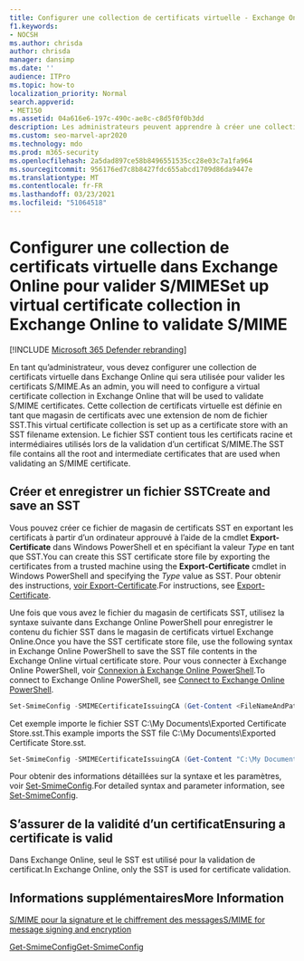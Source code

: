 ```yaml
---
title: Configurer une collection de certificats virtuelle - Exchange Online
f1.keywords:
- NOCSH
ms.author: chrisda
author: chrisda
manager: dansimp
ms.date: ''
audience: ITPro
ms.topic: how-to
localization_priority: Normal
search.appverid:
- MET150
ms.assetid: 04a616e6-197c-490c-ae8c-c8d5f0f0b3dd
description: Les administrateurs peuvent apprendre à créer une collection de certificats virtuelle qui sera utilisée pour valider les certificats S/MIME dans Exchange Online.
ms.custom: seo-marvel-apr2020
ms.technology: mdo
ms.prod: m365-security
ms.openlocfilehash: 2a5dad897ce58b8496551535cc28e03c7a1fa964
ms.sourcegitcommit: 956176ed7c8b8427fdc655abcd1709d86da9447e
ms.translationtype: MT
ms.contentlocale: fr-FR
ms.lasthandoff: 03/23/2021
ms.locfileid: "51064518"
---
```

# <a name="set-up-virtual-certificate-collection-in-exchange-online-to-validate-smime"></a><span data-ttu-id="d8d79-103">Configurer une collection de certificats virtuelle dans Exchange Online pour valider S/MIME</span><span class="sxs-lookup"><span data-stu-id="d8d79-103">Set up virtual certificate collection in Exchange Online to validate S/MIME</span></span>

[!INCLUDE [Microsoft 365 Defender rebranding](../includes/microsoft-defender-for-office.md)]


<span data-ttu-id="d8d79-104">En tant qu’administrateur, vous devez configurer une collection de certificats virtuelle dans Exchange Online qui sera utilisée pour valider les certificats S/MIME.</span><span class="sxs-lookup"><span data-stu-id="d8d79-104">As an admin, you will need to configure a virtual certificate collection in Exchange Online that will be used to validate S/MIME certificates.</span></span> <span data-ttu-id="d8d79-105">Cette collection de certificats virtuelle est définie en tant que magasin de certificats avec une extension de nom de fichier SST.</span><span class="sxs-lookup"><span data-stu-id="d8d79-105">This virtual certificate collection is set up as a certificate store with an SST filename extension.</span></span> <span data-ttu-id="d8d79-106">Le fichier SST contient tous les certificats racine et intermédiaires utilisés lors de la validation d’un certificat S/MIME.</span><span class="sxs-lookup"><span data-stu-id="d8d79-106">The SST file contains all the root and intermediate certificates that are used when validating an S/MIME certificate.</span></span>

## <a name="create-and-save-an-sst"></a><span data-ttu-id="d8d79-107">Créer et enregistrer un fichier SST</span><span class="sxs-lookup"><span data-stu-id="d8d79-107">Create and save an SST</span></span>

<span data-ttu-id="d8d79-108">Vous pouvez créer ce fichier de magasin de certificats SST en exportant les certificats à partir d’un ordinateur approuvé à l’aide de la cmdlet **Export-Certificate** dans Windows PowerShell et en spécifiant la valeur _Type_ en tant que SST.</span><span class="sxs-lookup"><span data-stu-id="d8d79-108">You can create this SST certificate store file by exporting the certificates from a trusted machine using the **Export-Certificate** cmdlet in Windows PowerShell and specifying the _Type_ value as SST.</span></span> <span data-ttu-id="d8d79-109">Pour obtenir des instructions, [voir Export-Certificate](/powershell/module/pkiclient/export-certificate).</span><span class="sxs-lookup"><span data-stu-id="d8d79-109">For instructions, see [Export-Certificate](/powershell/module/pkiclient/export-certificate).</span></span>

<span data-ttu-id="d8d79-110">Une fois que vous avez le fichier du magasin de certificats SST, utilisez la syntaxe suivante dans Exchange Online PowerShell pour enregistrer le contenu du fichier SST dans le magasin de certificats virtuel Exchange Online.</span><span class="sxs-lookup"><span data-stu-id="d8d79-110">Once you have the SST certificate store file, use the following syntax in Exchange Online PowerShell to save the SST file contents in the Exchange Online virtual certificate store.</span></span> <span data-ttu-id="d8d79-111">Pour vous connecter à Exchange Online PowerShell, voir [Connexion à Exchange Online PowerShell](/powershell/exchange/connect-to-exchange-online-powershell).</span><span class="sxs-lookup"><span data-stu-id="d8d79-111">To connect to Exchange Online PowerShell, see [Connect to Exchange Online PowerShell](/powershell/exchange/connect-to-exchange-online-powershell).</span></span>

```PowerShell
Set-SmimeConfig -SMIMECertificateIssuingCA (Get-Content <FileNameAndPath>.sst -Encoding Byte)
```

<span data-ttu-id="d8d79-112">Cet exemple importe le fichier SST C:\My Documents\Exported Certificate Store.sst.</span><span class="sxs-lookup"><span data-stu-id="d8d79-112">This example imports the SST file C:\My Documents\Exported Certificate Store.sst.</span></span>

```PowerShell
Set-SmimeConfig -SMIMECertificateIssuingCA (Get-Content "C:\My Documents\Exported Certificate Store.sst" -Encoding Byte)
```

<span data-ttu-id="d8d79-113">Pour obtenir des informations détaillées sur la syntaxe et les paramètres, voir [Set-SmimeConfig](/powershell/module/exchange/set-smimeconfig).</span><span class="sxs-lookup"><span data-stu-id="d8d79-113">For detailed syntax and parameter information, see [Set-SmimeConfig](/powershell/module/exchange/set-smimeconfig).</span></span>

## <a name="ensuring-a-certificate-is-valid"></a><span data-ttu-id="d8d79-114">S’assurer de la validité d’un certificat</span><span class="sxs-lookup"><span data-stu-id="d8d79-114">Ensuring a certificate is valid</span></span>

<span data-ttu-id="d8d79-115">Dans Exchange Online, seul le SST est utilisé pour la validation de certificat.</span><span class="sxs-lookup"><span data-stu-id="d8d79-115">In Exchange Online, only the SST is used for certificate validation.</span></span>

## <a name="more-information"></a><span data-ttu-id="d8d79-116">Informations supplémentaires</span><span class="sxs-lookup"><span data-stu-id="d8d79-116">More Information</span></span>

[<span data-ttu-id="d8d79-117">S/MIME pour la signature et le chiffrement des messages</span><span class="sxs-lookup"><span data-stu-id="d8d79-117">S/MIME for message signing and encryption</span></span>](s-mime-for-message-signing-and-encryption.md)

[<span data-ttu-id="d8d79-118">Get-SmimeConfig</span><span class="sxs-lookup"><span data-stu-id="d8d79-118">Get-SmimeConfig</span></span>](/powershell/module/exchange/get-smimeconfig)
